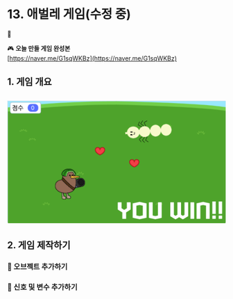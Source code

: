 # 13. 애벌레 게임(수정 중)

🚩 

🎮  **오늘 만들 게임 완성본**   
[https://naver.me/G1sqWKBz](https://naver.me/G1sqWKBz) 

## 1. 게임 개요

![](img/17_애벌레게임/17_1.png)
- 

## 2. 게임 제작하기

### 🧩 오브젝트 추가하기




### 🧩 신호 및 변수 추가하기 

